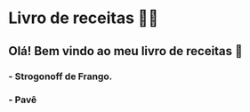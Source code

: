 # Livro de receitas :man_cook:

## Olá! Bem vindo ao meu livro de receitas :wave:

### - Strogonoff de Frango.

### - Pavê

